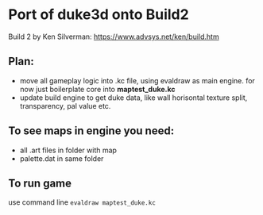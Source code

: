 # Port of duke3d onto Build2
Build 2 by Ken Silverman: https://www.advsys.net/ken/build.htm
## Plan:
- move all gameplay logic into .kc file, using evaldraw as main engine.
for now just boilerplate core into **maptest_duke.kc**
- update build engine to get duke data, like wall horisontal texture split, transparency, pal value etc.

## To see maps in engine you need:
- all .art files in folder with map
- palette.dat in same folder

## To run game
use command line `evaldraw maptest_duke.kc`
